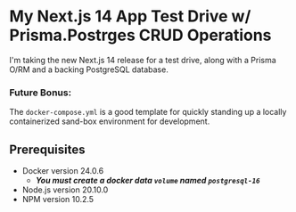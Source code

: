 # My Next.js 14 App Test Drive w/ Prisma.Postrges CRUD Operations
I'm taking the new Next.js 14 release for a test drive, along with a Prisma O/RM and a backing PostgreSQL database. 

### Future Bonus:
The `docker-compose.yml` is a good template for quickly standing up a locally containerized sand-box environment for development.

## Prerequisites
- Docker version 24.0.6
  - ***You must create a docker data `volume` named `postgresql-16`*** 
- Node.js version 20.10.0
- NPM version 10.2.5
